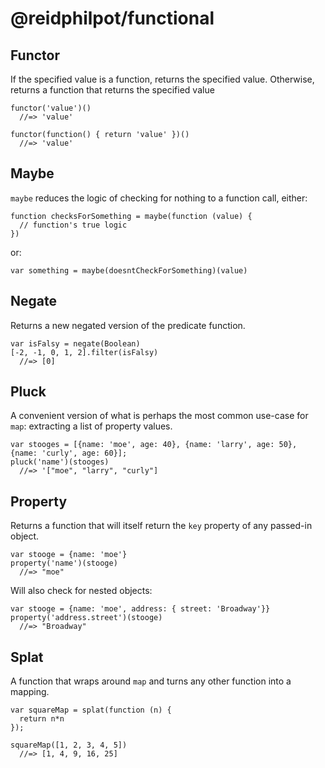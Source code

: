 # @reidphilpot/functional

## Functor

If the specified value is a function, returns the specified value. Otherwise, returns a function that returns the specified value

    functor('value')()
      //=> 'value'

    functor(function() { return 'value' })()
      //=> 'value'

## Maybe

`maybe` reduces the logic of checking for nothing to a function call, either:

    function checksForSomething = maybe(function (value) {
      // function's true logic
    })

or:

    var something = maybe(doesntCheckForSomething)(value)

## Negate

Returns a new negated version of the predicate function.

    var isFalsy = negate(Boolean)
    [-2, -1, 0, 1, 2].filter(isFalsy)
      //=> [0]

## Pluck

A convenient version of what is perhaps the most common use-case for `map`: extracting a list of property values.

    var stooges = [{name: 'moe', age: 40}, {name: 'larry', age: 50}, {name: 'curly', age: 60}];
    pluck('name')(stooges)
      //=> '["moe", "larry", "curly"]

## Property

Returns a function that will itself return the `key` property of any passed-in object.

    var stooge = {name: 'moe'}
    property('name')(stooge)
      //=> "moe"

Will also check for nested objects:

    var stooge = {name: 'moe', address: { street: 'Broadway'}}
    property('address.street')(stooge)
      //=> "Broadway"

## Splat

A function that wraps around `map` and turns any other function into a mapping.

    var squareMap = splat(function (n) { 
      return n*n 
    });
    
    squareMap([1, 2, 3, 4, 5])
      //=> [1, 4, 9, 16, 25]